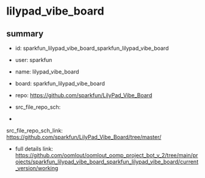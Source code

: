# lilypad_vibe_board
 
## summary 
* id: sparkfun_lilypad_vibe_board_sparkfun_lilypad_vibe_board
* user: sparkfun
* name: lilypad_vibe_board
* board: sparkfun_lilypad_vibe_board
* repo: https://github.com/sparkfun/LilyPad_Vibe_Board



* src_file_repo_sch: 
*
 src_file_repo_sch_link: https://github.com/sparkfun/LilyPad_Vibe_Board/tree/master/
* full details link: https://github.com/oomlout/oomlout_oomp_project_bot_v_2/tree/main/projects/sparkfun_lilypad_vibe_board_sparkfun_lilypad_vibe_board/current_version/working  






